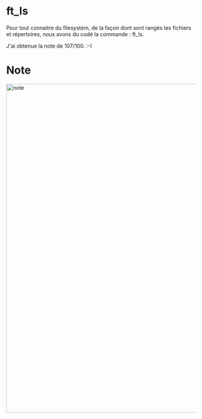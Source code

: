 # ft_ls

Pour tout connaitre du filesystem, de la façon dont sont rangés les fichiers et répertoires,
nous avons du codé la commande : ft_ls.

J'ai obtenue la note de 107/100. :-)


# Note

<img width="873" alt="note" src="https://user-images.githubusercontent.com/24608242/73954997-ef31c500-4902-11ea-9139-6c5b128a04d1.png">
